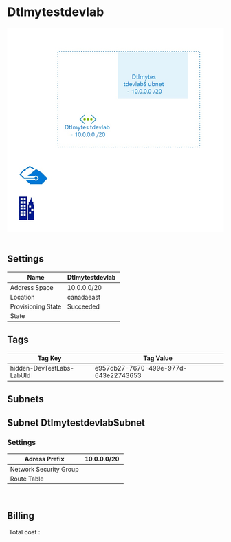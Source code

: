 # Dtlmytestdevlab
![Cloudockit](../assets/05d12ed8032846dfb68e7a17450200bd.jpg) 
## Settings


| Name | Dtlmytestdevlab  |
| --- | --- |
| Address Space | 10.0.0.0/20  |
| Location | canadaeast  |
| Provisioning State | Succeeded  |
| State |   |

## Tags


| Tag Key | Tag Value |
| --- | --- |
| hidden-DevTestLabs-LabUId  | e957db27-7670-499e-977d-643e22743653  |

## Subnets

## Subnet DtlmytestdevlabSubnet

### Settings


| Adress Prefix | 10.0.0.0/20  |
| --- | --- |
| Network Security Group |   |
| Route Table |   |

 
## Billing
 Total cost : 
